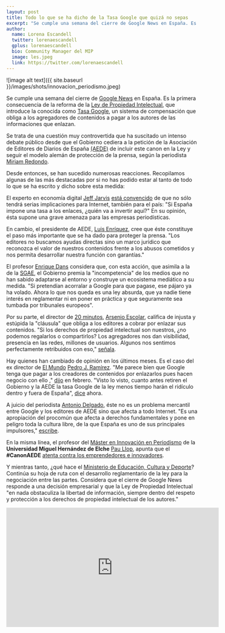 ```yaml
---
layout: post
title: Todo lo que se ha dicho de la Tasa Google que quizá no sepas
excerpt: "Se cumple una semana del cierre de Google News en España. Es la primera consecuencia de la reforma de la Ley de Propiedad Intelectual, que introduce la conocida como Tasa Google, un sistema de compensación que obliga a los agregadores de contenidos a pagar a los autores de las informaciones que enlazan."
author:
  name: Lorena Escandell
  twitter: lorenaescandell
  gplus: lorenaescandell 
  bio: Community Manager del MIP
  image: les.jpeg
  link: https://twitter.com/lorenaescandell
---
```

![image alt text]({{ site.baseurl }}/images/shots/innovacion_periodismo.jpeg)

Se cumple una semana del cierre de [Google News](http://bit.ly/1Aglnh7) en España. Es la primera consecuencia de la reforma de la [Ley de Propiedad Intelectual](http://bit.ly/1DQsRNM), que introduce la conocida como [Tasa Google](http://bit.ly/1DQt2bE), un sistema de compensación que obliga a los agregadores de contenidos a pagar a los autores de las informaciones que enlazan.

Se trata de una cuestión muy controvertida que ha suscitado un intenso debate público desde que el Gobierno cediera a la petición de la Asociación de Editores de Diarios de España [(AEDE)](http://bit.ly/13gl8Yf) de incluir este canon en la Ley y seguir el modelo alemán de protección de la prensa, según la periodista [Miriam Redondo](http://bit.ly/1xswypo).

Desde entonces, se han sucedido numerosas reacciones. Recopilamos algunas de las más destacadas por si no has podido estar al tanto de todo lo que se ha escrito y dicho sobre esta medida:

El experto en economía digital [Jeff Jarvis](http://bit.ly/13DSn93) [está convencido](http://bitly.com/1E2CDc5) de que no sólo tendrá serias implicaciones para Internet, también para el país: "Si España impone una tasa a los enlaces, ¿quién va a invertir aquí?" En su opinión, ésta supone una grave amenaza para las empresas periodísticas.

En cambio, el presidente de AEDE, [Luis Enríquez](http://bitly.com/M0hwAP), cree que éste constituye el paso más importante que se ha dado para proteger la prensa. "Los editores no buscamos ayudas directas sino un marco jurídico que reconozca el valor de nuestros contenidos frente a los abusos cometidos y nos permita desarrollar nuestra función con garantías."

El profesor [Enrique Dans](http://bit.ly/1J8Xe1U) considera que, con esta acción, que asimila a la de la [SGAE](http://www.sgae.es), el Gobierno premia la "incompetencia" de los medios que no han sabido adaptarse al entorno y construye un ecosistema mediático a su medida. "Si pretendían acorralar a Google para que pagase, ese pájaro ya ha volado. Ahora lo que nos queda es una ley absurda, que ya nadie tiene interés en reglamentar ni en poner en práctica y que seguramente sea tumbada por tribunales europeos".

Por su parte, el director de [20 minutos](http://www.20minutos.es/), [Arsenio Escolar](https://twitter.com/arsenioescolar), califica de injusta y estúpida la "cláusula" que obliga a los editores a cobrar por enlazar sus contenidos. "Si los derechos de propiedad intelectual son nuestros, ¿no podemos regalarlos o compartirlos? Los agregadores nos dan visibilidad, presencia en las redes, millones de usuarios. Algunos nos sentimos perfectamente retribuidos con eso," [señala](http://bitly.com/1Gn2T0h).

Hay quienes han cambiado de opinión en los últimos meses. Es el  caso del ex director de [El Mundo](http://www.elmundo.es) [Pedro J. Ramírez](http://bitly.com/1c12d1W). "Me parece bien que Google tenga que pagar a los creadores de contenidos por enlazarlos pues hacen negocio con ello ," [dijo](http://bit.ly/1wqWK2f) en febrero. "Visto lo visto, cuanto antes retiren el Gobierno y la AEDE la tasa Google de la ley menos tiempo harán el ridículo dentro y fuera de España", [dice](http://bit.ly/1wqWK2f) ahora.

A juicio del periodista [Antonio Delgado](https://twitter.com/adelgado), éste no es un problema mercantil entre Google y los editores de AEDE sino que afecta a todo Internet. "Es una apropiación del procomún que afecta a derechos fundamentales y pone en peligro toda la cultura libre, de la que España es uno de sus principales impulsores," [escribe](http://bitly.com/1c12d1W).

En la misma línea, el profesor del [Máster en Innovación en Periodismo](http://mip.umh.es/) de la **Universidad Miguel Hernández de Elche** [Pau Llop](https://twitter.com/paullop), apunta que el **#CanonAEDE** [atenta contra los emprendedores e innovadores](www.youtube.com/watch?v=omV5S3jFFz4).

Y mientras tanto, ¿qué hace el [Ministerio de Educación, Cultura y Deporte](http://bit.ly/1BAhDuG)? Continúa su hoja de ruta con el desarrollo reglamentario de la ley para la negociación entre las partes. Considera que el cierre de Google News responde a una decisión empresarial y que la Ley de Propiedad Intelectual "en nada obstaculiza la libertad de información, siempre dentro del respeto y protección a los derechos de propiedad intelectual de los autores."

<iframe width="560" height="315" src="https://www.youtube.com/embed/omV5S3jFFz4" title="YouTube video player" frameborder="0" allow="accelerometer; autoplay; clipboard-write; encrypted-media; gyroscope; picture-in-picture" allowfullscreen></iframe>